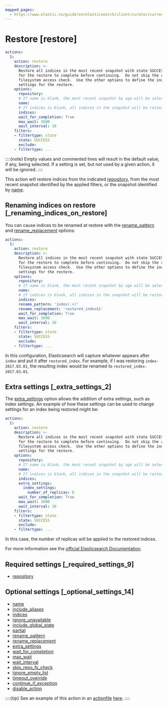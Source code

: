 ```yaml
---
mapped_pages:
  - https://www.elastic.co/guide/en/elasticsearch/client/curator/current/restore.html
---
```


# Restore [restore]

```yaml
actions:
  1:
    action: restore
    description: >-
      Restore all indices in the most recent snapshot with state SUCCESS.  Wait
      for the restore to complete before continuing.  Do not skip the repository
      filesystem access check.  Use the other options to define the index/shard
      settings for the restore.
    options:
      repository:
      # If name is blank, the most recent snapshot by age will be selected
      name:
      # If indices is blank, all indices in the snapshot will be restored
      indices:
      wait_for_completion: True
      max_wait: 3600
      wait_interval: 10
    filters:
    - filtertype: state
      state: SUCCESS
      exclude:
    - filtertype: ...
```

::::{note}
Empty values and commented lines will result in the default value, if any, being selected.  If a setting is set, but not used by a given action, it will be ignored.
::::


This action will restore indices from the indicated [repository](/reference/option_repository.md), from the most recent snapshot identified by the applied filters, or the snapshot identified by [name](/reference/option_name.md).

## Renaming indices on restore [_renaming_indices_on_restore]

You can cause indices to be renamed at restore with the [rename_pattern](/reference/option_rename_pattern.md) and [rename_replacement](/reference/option_rename_replacement.md) options:

```yaml
actions:
  1:
    action: restore
    description: >-
      Restore all indices in the most recent snapshot with state SUCCESS.  Wait
      for the restore to complete before continuing.  Do not skip the repository
      filesystem access check.  Use the other options to define the index/shard
      settings for the restore.
    options:
      repository:
      # If name is blank, the most recent snapshot by age will be selected
      name:
      # If indices is blank, all indices in the snapshot will be restored
      indices:
      rename_pattern: 'index(.+)'
      rename_replacement: 'restored_index$1'
      wait_for_completion: True
      max_wait: 3600
      wait_interval: 10
    filters:
    - filtertype: state
      state: SUCCESS
      exclude:
    - filtertype: ...
```

In this configuration, Elasticsearch will capture whatever appears after `index` and put it after `restored_index`.  For example, if I was restoring `index-2017.03.01`, the resulting index would be renamed to `restored_index-2017.03.01`.


## Extra settings [_extra_settings_2]

The [extra_settings](/reference/option_extra_settings.md) option allows the addition of extra settings, such as index settings.  An example of how these settings can be used to change settings for an index being restored might be:

```yaml
actions:
  1:
    action: restore
    description: >-
      Restore all indices in the most recent snapshot with state SUCCESS.  Wait
      for the restore to complete before continuing.  Do not skip the repository
      filesystem access check.  Use the other options to define the index/shard
      settings for the restore.
    options:
      repository:
      # If name is blank, the most recent snapshot by age will be selected
      name:
      # If indices is blank, all indices in the snapshot will be restored
      indices:
      extra_settings:
        index_settings:
          number_of_replicas: 0
      wait_for_completion: True
      max_wait: 3600
      wait_interval: 10
    filters:
    - filtertype: state
      state: SUCCESS
      exclude:
    - filtertype: ...
```

In this case, the number of replicas will be applied to the restored indices.

For more information see the [official Elasticsearch Documentation](http://www.elastic.co/guide/en/elasticsearch/reference/8.15/snapshots-restore-snapshot.md).


## Required settings [_required_settings_9]

* [repository](/reference/option_repository.md)


## Optional settings [_optional_settings_14]

* [name](/reference/option_name.md)
* [include_aliases](/reference/option_include_aliases.md)
* [indices](/reference/option_indices.md)
* [ignore_unavailable](/reference/option_ignore.md)
* [include_global_state](/reference/option_include_gs.md)
* [partial](/reference/option_partial.md)
* [rename_pattern](/reference/option_rename_pattern.md)
* [rename_replacement](/reference/option_rename_replacement.md)
* [extra_settings](/reference/option_extra_settings.md)
* [wait_for_completion](/reference/option_wfc.md)
* [max_wait](/reference/option_max_wait.md)
* [wait_interval](/reference/option_wait_interval.md)
* [skip_repo_fs_check](/reference/option_skip_fsck.md)
* [ignore_empty_list](/reference/option_ignore_empty.md)
* [timeout_override](/reference/option_timeout_override.md)
* [continue_if_exception](/reference/option_continue.md)
* [disable_action](/reference/option_disable.md)

::::{tip}
See an example of this action in an [actionfile](/reference/actionfile.md) [here](/reference/ex_restore.md).
::::




